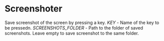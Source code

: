 # Screenshoter
Save screenshot of the screen by pressing a key.
*KEY* - Name of the key to be pressedn.
*SCREENSHOTS_FOLDER* - Path to the folder of saved screenshots. Leave empty to save screenshot to the same folder.
